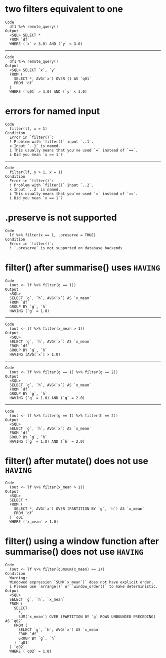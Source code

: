 # two filters equivalent to one

    Code
      df1 %>% remote_query()
    Output
      <SQL> SELECT *
      FROM `df`
      WHERE (`x` > 3.0) AND (`y` < 3.0)

---

    Code
      df1 %>% remote_query()
    Output
      <SQL> SELECT `x`, `y`
      FROM (
        SELECT *, AVG(`x`) OVER () AS `q01`
        FROM `df`
      )
      WHERE (`q01` > 3.0) AND (`y` < 3.0)

# errors for named input

    Code
      filter(lf, x = 1)
    Condition
      Error in `filter()`:
      ! Problem with `filter()` input `..1`.
      x Input `..1` is named.
      i This usually means that you've used `=` instead of `==`.
      i Did you mean `x == 1`?

---

    Code
      filter(lf, y > 1, x = 1)
    Condition
      Error in `filter()`:
      ! Problem with `filter()` input `..2`.
      x Input `..2` is named.
      i This usually means that you've used `=` instead of `==`.
      i Did you mean `x == 1`?

# .preserve is not supported

    Code
      lf %>% filter(x == 1, .preserve = TRUE)
    Condition
      Error in `filter()`:
      ! `.preserve` is not supported on database backends

# filter() after summarise() uses `HAVING`

    Code
      (out <- lf %>% filter(g == 1))
    Output
      <SQL>
      SELECT `g`, `h`, AVG(`x`) AS `x_mean`
      FROM `df`
      GROUP BY `g`, `h`
      HAVING (`g` = 1.0)

---

    Code
      (out <- lf %>% filter(x_mean > 1))
    Output
      <SQL>
      SELECT `g`, `h`, AVG(`x`) AS `x_mean`
      FROM `df`
      GROUP BY `g`, `h`
      HAVING (AVG(`x`) > 1.0)

---

    Code
      (out <- lf %>% filter(g == 1) %>% filter(g == 2))
    Output
      <SQL>
      SELECT `g`, `h`, AVG(`x`) AS `x_mean`
      FROM `df`
      GROUP BY `g`, `h`
      HAVING (`g` = 1.0) AND (`g` = 2.0)

---

    Code
      (out <- lf %>% filter(g == 1) %>% filter(h == 2))
    Output
      <SQL>
      SELECT `g`, `h`, AVG(`x`) AS `x_mean`
      FROM `df`
      GROUP BY `g`, `h`
      HAVING (`g` = 1.0) AND (`h` = 2.0)

# filter() after mutate() does not use `HAVING`

    Code
      (out <- lf %>% filter(x_mean > 1))
    Output
      <SQL>
      SELECT *
      FROM (
        SELECT *, AVG(`x`) OVER (PARTITION BY `g`, `h`) AS `x_mean`
        FROM `df`
      ) `q01`
      WHERE (`x_mean` > 1.0)

# filter() using a window function after summarise() does not use `HAVING`

    Code
      (out <- lf %>% filter(cumsum(x_mean) == 1))
    Condition
      Warning:
      Windowed expression `SUM(`x_mean`)` does not have explicit order.
      i Please use `arrange()` or `window_order()` to make deterministic.
    Output
      <SQL>
      SELECT `g`, `h`, `x_mean`
      FROM (
        SELECT
          *,
          SUM(`x_mean`) OVER (PARTITION BY `g` ROWS UNBOUNDED PRECEDING) AS `q02`
        FROM (
          SELECT `g`, `h`, AVG(`x`) AS `x_mean`
          FROM `df`
          GROUP BY `g`, `h`
        ) `q01`
      ) `q02`
      WHERE (`q02` = 1.0)

